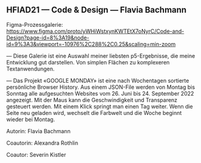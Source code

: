 ## HFIAD21 — Code & Design — Flavia Bachmann


Figma-Prozessgalerie:
https://www.figma.com/proto/yWHiWstxynKWTEtX7oNyrC/Code-and-Design?page-id=8%3A19&node-id=9%3A3&viewport=-10976%2C288%2C0.25&scaling=min-zoom


— Diese Galerie ist eine Auswahl meiner liebsten p5-Ergebnisse, die meine Entwicklung gut darstellen. Von simplen Flächen zu komplexeren Textanwendungen.

— Das Projekt «GOOGLE MONDAY» ist eine nach Wochentagen sortierte persönliche Browser History. Aus einem JSON-File werden von Montag bis Sonntag alle aufgesuchten Websites vom 26. Juni bis 24. September 2022 angezeigt. Mit der Maus kann die Geschwindigkeit und Transparenz gesteuert werden. Mit einem Klick springt man einen Tag weiter. Wenn die Seite neu geladen wird, wechselt die Farbwelt und die Woche beginnt wieder bei Montag.

Autorin:  Flavia Bachmann

Coautorin: Alexandra Rothlin

Coautor: Severin Kistler
